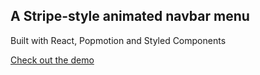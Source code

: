 ## A Stripe-style animated navbar menu

Built with React, Popmotion and Styled Components

[Check out the demo](http://aholachek.github.io/react-stripe-menu)
